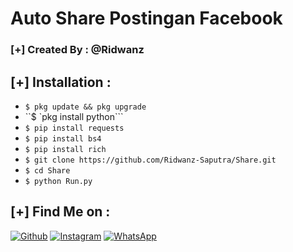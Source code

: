 # Auto Share Postingan Facebook
### [+] Created By : @Ridwanz


## [+] Installation :

* ```$ pkg update && pkg upgrade```
* ``$ `pkg install python```
* ```$ pip install requests```
* ```$ pip install bs4```
* ```$ pip install rich```
* ```$ git clone https://github.com/Ridwanz-Saputra/Share.git```
* ```$ cd Share```
* ```$ python Run.py```


## [+] Find Me on :

[![Github](https://img.shields.io/badge/Github-Ridwanz---Saputra-green?style=for-the-badge&logo=github)](https://github.com/Ridwanz-Saputra)
[![Instagram](https://img.shields.io/badge/Instagram-%40ridwanz_sptra-red?style=for-the-badge&logo=instagram)](https://www.instagram.com/ridwanz_sptra)
[![WhatsApp](https://img.shields.io/badge/WhatsApp-blue?style=for-the-badge&logo=messenger)](https://wa.me/+6285225416745)


